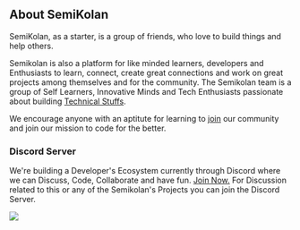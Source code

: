

## About SemiKolan

SemiKolan, as a starter, is a group of friends, who love to build things and help others.

Semikolan is also a platform for like minded learners, developers and Enthusiasts to learn, connect, create great connections and work on great projects among themselves and for the community. The Semikolan team is a group of Self Learners, Innovative Minds and Tech Enthusiasts passionate about building [Technical Stuffs](https://semikolan.co/initiatives).

We encourage anyone with an aptitute for learning to [join](https://semikolan.co/join) our community and join our mission to code for the better.

### Discord Server

We're building a Developer's Ecosystem currently through Discord where we can Discuss, Code, Collaborate and have fun. [Join Now.](https://discord.semikolan.co)
For Discussion related to this or any of the Semikolan's Projects you can join the Discord Server.

![](https://img.shields.io/discord/849036512045039637?color=5865F2&logo=Discord&style=for-the-badge)
